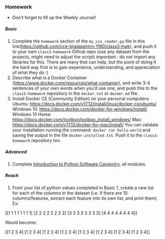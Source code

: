 ### Homework
* Don't forget to fill up the Weekly Journal! 

##### Basic
1. Complete the `homework` section of the `my_csv_reader.py` file in this link(https://github.com/cce-bigdataintro-1160/class3-hwk), and push it to your own `class3-homework` Github repo (use any dataset from the projects, might need to adjust the script)
*important* : do not import any libraries for this. There are many that can help, but the point of doing it the hard way first is to gain experience, understanding, and appreciation of what they do :)
2. Describe what is a Docker Container (https://www.docker.com/resources/what-container), and write 3-4 sentences of your own words when you’d use one, and push this to the `class3-homework` repository in the `docker.txt` or `docker.md` file.
3. Install Docker CE (Community Edition) on your personal computers:
Ubuntu: https://docs.docker.com/v17.12/install/linux/docker-ce/ubuntu/ 
Windows 10: https://docs.docker.com/docker-for-windows/install/
Windows 10 Home: https://docs.docker.com/toolbox/toolbox_install_windows/
Mac: https://docs.docker.com/v17.12/docker-for-mac/install/
You can validate your installation running the command: `docker run hello-world` and saving the output in the file `docker-installed.txt`. Push it to the `class3-homework` repository too.

##### Advanced
1. Complete [Introduction to Python Software Carpentry](http://swcarpentry.github.io/python-novice-inflammation/), all modules.
  
##### Reach
1. From your list of python values completed in Basic 1, create a new list for each of the columns in the dataset (i.e. if there are 10 columns/features, extract each feature into its own list, and print them). Ex:

[[1 1 1 1 1 1 1 1]
[2 2 2 2 2 2 2 2]
[3 3 3 3 3 3 3 3]
[4 4 4 4 4 4 4 4]]

Would become:

[[1 2 3 4]
[1 2 3 4]
[1 2 3 4]
[1 2 3 4]
[1 2 3 4]
[1 2 3 4]
[1 2 3 4]
[1 2 3 4]]


